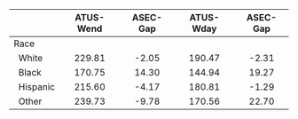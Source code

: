 
|                      |    ATUS-Wend |     ASEC-Gap |    ATUS-Wday |     ASEC-Gap |
| -------------------- | :----------: | :----------: | :----------: | :----------: |
| Race                 |              |              |              |              |
| &nbsp;&nbsp;White    |       229.81 |        -2.05 |       190.47 |        -2.31 |
| &nbsp;&nbsp;Black    |       170.75 |        14.30 |       144.94 |        19.27 |
| &nbsp;&nbsp;Hispanic |       215.60 |        -4.17 |       180.81 |        -1.29 |
| &nbsp;&nbsp;Other    |       239.73 |        -9.78 |       170.56 |        22.70 |

